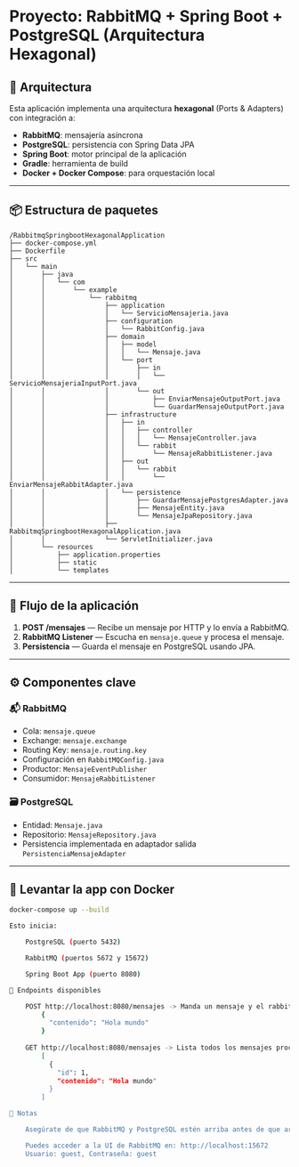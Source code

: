 # Proyecto: RabbitMQ + Spring Boot + PostgreSQL (Arquitectura Hexagonal)

## 🧱 Arquitectura

Esta aplicación implementa una arquitectura **hexagonal** (Ports & Adapters) con integración a:

- **RabbitMQ**: mensajería asíncrona  
- **PostgreSQL**: persistencia con Spring Data JPA  
- **Spring Boot**: motor principal de la aplicación  
- **Gradle**: herramienta de build  
- **Docker + Docker Compose**: para orquestación local

---

## 📦 Estructura de paquetes
```
/RabbitmqSpringbootHexagonalApplication
├── docker-compose.yml
├── Dockerfile
├── src
│   └── main
│       ├── java
│       │   └── com
│       │       └── example
│       │           └── rabbitmq
│       │               ├── application
│       │               │   └── ServicioMensajeria.java
│       │               ├── configuration
│       │               │   └── RabbitConfig.java
│       │               ├── domain
│       │               │   ├── model
│       │               │   │   └── Mensaje.java
│       │               │   └── port
│       │               │       ├── in
│       │               │       │   └── ServicioMensajeriaInputPort.java
│       │               │       └── out
│       │               │           ├── EnviarMensajeOutputPort.java
│       │               │           └── GuardarMensajeOutputPort.java
│       │               ├── infrastructure
│       │               │   ├── in
│       │               │   │   ├── controller
│       │               │   │   │   └── MensajeController.java
│       │               │   │   └── rabbit
│       │               │   │       └── MensajeRabbitListener.java
│       │               │   ├── out
│       │               │   │   └── rabbit
│       │               │   │       └── EnviarMensajeRabbitAdapter.java
│       │               │   └── persistence
│       │               │       ├── GuardarMensajePostgresAdapter.java
│       │               │       ├── MensajeEntity.java
│       │               │       └── MensajeJpaRepository.java
│       │               ├── RabbitmqSpringbootHexagonalApplication.java
│       │               └── ServletInitializer.java
│       └── resources
│           ├── application.properties
│           ├── static
│           └── templates
```

---

## 🔄 Flujo de la aplicación

1. **POST /mensajes** — Recibe un mensaje por HTTP y lo envía a RabbitMQ.  
2. **RabbitMQ Listener** — Escucha en `mensaje.queue` y procesa el mensaje.  
3. **Persistencia** — Guarda el mensaje en PostgreSQL usando JPA.

---

## ⚙️ Componentes clave

### 📬 RabbitMQ

- Cola: `mensaje.queue`  
- Exchange: `mensaje.exchange`  
- Routing Key: `mensaje.routing.key`  
- Configuración en `RabbitMQConfig.java`  
- Productor: `MensajeEventPublisher`  
- Consumidor: `MensajeRabbitListener`

### 🗃 PostgreSQL

- Entidad: `Mensaje.java`  
- Repositorio: `MensajeRepository.java`  
- Persistencia implementada en adaptador salida `PersistenciaMensajeAdapter`

---

## 🚀 Levantar la app con Docker

```bash
docker-compose up --build

Esto inicia:

    PostgreSQL (puerto 5432)

    RabbitMQ (puertos 5672 y 15672)

    Spring Boot App (puerto 8080)

🔎 Endpoints disponibles

    POST http://localhost:8080/mensajes -> Manda un mensaje y el rabbit lo escucha, procesa y almacena
        {
          "contenido": "Hola mundo"
        }
    
    GET http://localhost:8080/mensajes -> Lista todos los mensajes procesados y almacenados
        [
          {
            "id": 1,
            "contenido": "Hola mundo"
          }
        ]

📝 Notas

    Asegúrate de que RabbitMQ y PostgreSQL estén arriba antes de que arranque la app.

    Puedes acceder a la UI de RabbitMQ en: http://localhost:15672
    Usuario: guest, Contraseña: guest

